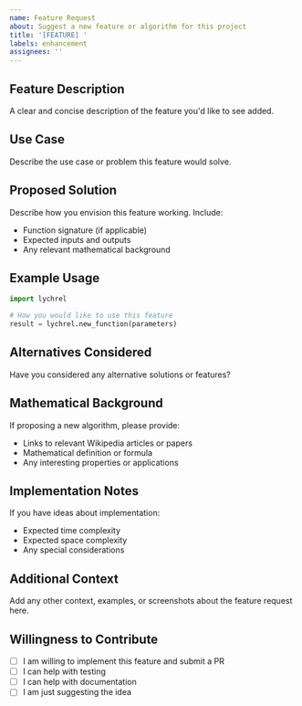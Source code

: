```yaml
---
name: Feature Request
about: Suggest a new feature or algorithm for this project
title: '[FEATURE] '
labels: enhancement
assignees: ''
---
```


## Feature Description

A clear and concise description of the feature you'd like to see added.

## Use Case

Describe the use case or problem this feature would solve.

## Proposed Solution

Describe how you envision this feature working. Include:
- Function signature (if applicable)
- Expected inputs and outputs
- Any relevant mathematical background

## Example Usage

```python
import lychrel

# How you would like to use this feature
result = lychrel.new_function(parameters)
```

## Alternatives Considered

Have you considered any alternative solutions or features?

## Mathematical Background

If proposing a new algorithm, please provide:
- Links to relevant Wikipedia articles or papers
- Mathematical definition or formula
- Any interesting properties or applications

## Implementation Notes

If you have ideas about implementation:
- Expected time complexity
- Expected space complexity
- Any special considerations

## Additional Context

Add any other context, examples, or screenshots about the feature request here.

## Willingness to Contribute

- [ ] I am willing to implement this feature and submit a PR
- [ ] I can help with testing
- [ ] I can help with documentation
- [ ] I am just suggesting the idea
